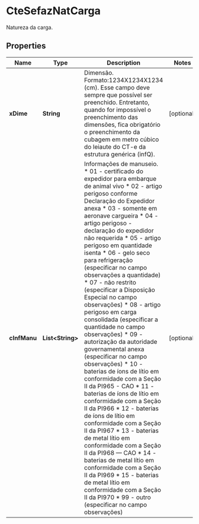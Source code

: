 

# CteSefazNatCarga

Natureza da carga.

## Properties

| Name | Type | Description | Notes |
|------------ | ------------- | ------------- | -------------|
|**xDime** | **String** | Dimensão.  Formato:1234X1234X1234 (cm). Esse campo deve sempre que possível ser preenchido. Entretanto, quando for impossível o preenchimento das dimensões, fica obrigatório o preenchimento da cubagem em metro cúbico do leiaute do CT-e da estrutura genérica (infQ). |  [optional] |
|**cInfManu** | **List&lt;String&gt;** | Informações de manuseio.  * 01 - certificado do expedidor para embarque de animal vivo  * 02 - artigo perigoso conforme Declaração do Expedidor anexa  * 03 - somente em aeronave cargueira  * 04 - artigo perigoso - declaração do expedidor não requerida  * 05 - artigo perigoso em quantidade isenta  * 06 - gelo seco para refrigeração (especificar no campo observações a quantidade)  * 07 - não restrito (especificar a Disposição Especial no campo observações)  * 08 - artigo perigoso em carga consolidada (especificar a quantidade no campo observações)  * 09 - autorização da autoridade governamental anexa (especificar no campo observações)  * 10 - baterias de íons de lítio em conformidade com a Seção II da PI965 - CAO  * 11 - baterias de íons de lítio em conformidade com a Seção II da PI966  * 12 - baterias de íons de lítio em conformidade com a Seção II da PI967  * 13 - baterias de metal lítio em conformidade com a Seção II da PI968 — CAO  * 14 - baterias de metal lítio em conformidade com a Seção II da PI969  * 15 - baterias de metal lítio em conformidade com a Seção II da PI970  * 99 - outro (especificar no campo observações) |  [optional] |



